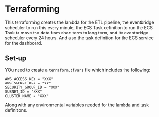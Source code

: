 # Terraforming

This terraforming creates the lambda for the ETL pipeline, the eventbridge scheduler to run this every minute, the ECS Task definition to run the ECS Task to move the data from short term to long term, and its eventbridge scheduler every 24 hours. And also the task definition for the ECS service for the dashboard.

## Set-up

YOu need to create a `terraform.tfvars` file which includes the following:
```
AWS_ACCESS_KEY = "XXX"
AWS_SECRET_KEY = "XX"
SECURITY_GROUP_ID = "XXX"
SUBNET_ID = "XXX"
CLUSTER_NAME = "XXX"
```
Along with any environmental variables needed for the lambda and task definitions.